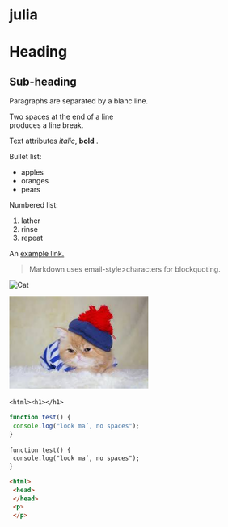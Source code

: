 # julia

# Heading

## Sub-heading

 Paragraphs are separated by a blanc line.

 Two spaces at the end of a line  
  produces a line break.

  Text attributes _italic_, **bold** .

  Bullet list:

  * apples  
  * oranges  
  * pears

  Numbered list:  
  
  1. lather  
  2. rinse  
  3. repeat

  An [example link.]()

  >Markdown uses email-style>characters for blockquoting.

  ![Cat](https://thumbor.forbes.com/thumbor/960x0/https%3A%2F%2Fspecials-images.forbesimg.com%2Fdam%2Fimageserve%2F1136638860%2F960x0.jpg%3Ffit%3Dscale)

![Cat](gatinho.jpeg)

```<html><h1></h1>```

```javascript
function test() {
 console.log("look ma’, no spaces");
}
```
```
function test() {
 console.log("look ma’, no spaces");
}
```
```html
<html>
 <head>
 </head>
 <p>
 </p>
 ```

